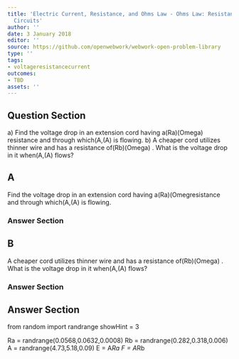 ```yaml
---
title: 'Electric Current, Resistance, and Ohms Law - Ohms Law: Resistance and Simple
  Circuits'
author: ''
date: 3 January 2018
editor: ''
source: https://github.com/openwebwork/webwork-open-problem-library
type: ''
tags:
- voltageresistancecurrent
outcomes:
- TBD
assets: ''
---
```


## Question Section 

a) Find the voltage drop in an extension cord having a(Ra)(Omega) resistance and through which(A,(A) is flowing.
b) A cheaper cord utilizes thinner wire and has a resistance of(Rb)(Omega) . What is the voltage drop in it when(A,(A) flows?

## A
Find the voltage drop in an extension cord having a(Ra)(Omegresistance and through which(A,(A) is flowing.
### Answer Section
## B
A cheaper cord utilizes thinner wire and has a resistance of(Rb)(Omega) . What is the voltage drop in it when(A,(A) flows?
### Answer Section


## Answer Section

from random import randrange
showHint = 3


Ra = randrange(0.0568,0.0632,0.0008)
Rb = randrange(0.282,0.318,0.006)
A = randrange(4.73,5.18,0.09)
E = A*Ra
F = A*Rb